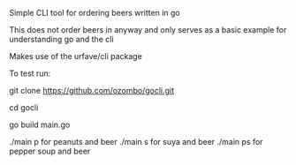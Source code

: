 Simple CLI tool for ordering beers written in go

This does not order beers in anyway and only serves as a basic example for understanding go and the cli

Makes use of the urfave/cli package

To test run:

git clone https://github.com/ozombo/gocli.git

cd gocli

go build main.go

./main p for peanuts and beer
./main s for suya and beer
./main ps for pepper soup and beer